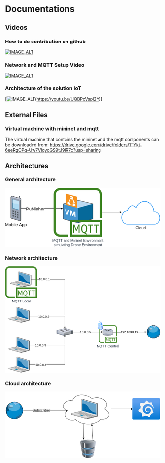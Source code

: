 # Documentations

## Videos

### How to do contribution on github

[![IMAGE_ALT](https://img.youtube.com/vi/ofA7vt0akt8/0.jpg)](https://youtu.be/ofA7vt0akt8)

### Network and MQTT Setup Video

[![IMAGE_ALT](https://img.youtube.com/vi/uVYY5LiobEM/0.jpg)](https://youtu.be/uVYY5LiobEM)

### Architecture of the solution IoT

[![IMAGE_ALT](https://img.youtube.com/vi/UQBPcVspl2Y/0.jpg)(https://youtu.be/UQBPcVspl2Y)]

## External Files

### Virtual machine with mininet and mqtt

The virtual machine that contains the mininet and the mqtt components can be downloaded from: https://drive.google.com/drive/folders/1TYkj-6eeRgOPq-Uw7VloyoGS9tJ9iR7c?usp=sharing

## Architectures

### General architecture
![image](../images/General.png)

### Network architecture
![image](../images/Network.png)

### Cloud architecture
![image](../images/Cloud.png)